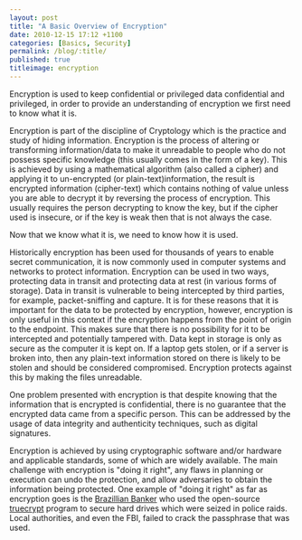 ```yaml
---
layout: post
title: "A Basic Overview of Encryption"
date: 2010-12-15 17:12 +1100
categories: [Basics, Security]
permalink: /blog/:title/
published: true
titleimage: encryption
---
```


Encryption is used to keep confidential or privileged data confidential and privileged, in order to provide an understanding of encryption we first need to know what it is.

Encryption is part of the discipline of Cryptology which is the practice and study of hiding information. Encryption is the process of altering or transforming information/data to make it unreadable to people who do not possess specific knowledge (this usually comes in the form of a key). This is achieved by using a mathematical algorithm (also called a cipher) and applying it to un-encrypted (or plain-text)information, the result is encrypted information (cipher-text) which contains nothing of value unless you are able to decrypt it by reversing the process of encryption. This usually requires the person decrypting to know the key, but if the cipher used is insecure, or if the key is weak then that is not always the case.

Now that we know what it is, we need to know how it is used.

Historically encryption has been used for thousands of years to enable secret communication, it is now commonly used in computer systems and networks to protect information. Encryption can be used in two ways, protecting data in transit and protecting data at rest (in various forms of storage). Data in transit is vulnerable to being intercepted by third parties, for example, packet-sniffing and capture. It is for these reasons that it is important for the data to be protected by encryption, however, encryption is only useful in this context if the encryption happens from the point of origin to the endpoint. This makes sure that there is no possibility for it to be intercepted and potentially tampered with. Data kept in storage is only as secure as the computer it is kept on. If a laptop gets stolen, or if a server is broken into, then any plain-text information stored on there is likely to be stolen and should be considered compromised. Encryption protects against this by making the files unreadable.

One problem presented with encryption is that despite knowing that the information that is encrypted is confidential, there is no guarantee that the encrypted data came from a specific person. This can be addressed by the usage of data integrity and authenticity techniques, such as digital signatures.

Encryption is achieved by using cryptographic software and/or hardware and applicable standards, some of which are widely available. The main challenge with encryption is "doing it right", any flaws in planning or execution can undo the protection, and allow adversaries to obtain the information being protected. One example of "doing it right" as far as encryption goes is the [Brazillian Banker][fbi-truecrypt] who used the open-source [truecrypt][truecrypt] program to secure hard drives which were seized in police raids. Local authorities, and even the FBI, failed to crack the passphrase that was used.

[fbi-truecrypt]: https://news.techworld.com/security/3228701/fbi-hackers-fail-to-crack-truecrypt/
[truecrypt]:     http://www.truecrypt.org/
